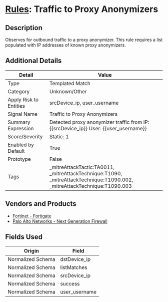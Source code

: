 # [Rules](README.md): Traffic to Proxy Anonymizers

## Description
Observes for outbound traffic to a proxy anonymizer. This rule requires a list populated with IP addresses of known proxy anonymizers.

## Additional Details
|Detail|Value|
|----|----|
|Type|Templated Match|
|Category|Unknown/Other|
|Apply Risk to Entities|srcDevice_ip, user_username|
|Signal Name|Traffic to Proxy Anonymizers|
|Summary Expression|Detected proxy anonymizer traffic from IP: {{srcDevice_ip}}  User: {{user_username}}|
|Score/Severity|Static: 1|
|Enabled by Default|True|
|Prototype|False|
|Tags|_mitreAttackTactic:TA0011, _mitreAttackTechnique:T1090, _mitreAttackTechnique:T1090.002, _mitreAttackTechnique:T1090.003|
## Vendors and Products
- [Fortinet - Fortigate](../products/c57e2c85-4fc1-4fb7-8fa1-dbc5235231ad.md)
- [Palo Alto Networks - Next Generation Firewall](../products/46f5fa2c-1a62-4692-82ad-ed87800a0adb.md)


## Fields Used

|Origin|Field|
|----|----|
|Normalized Schema|dstDevice_ip|
|Normalized Schema|listMatches|
|Normalized Schema|srcDevice_ip|
|Normalized Schema|success|
|Normalized Schema|user_username|


